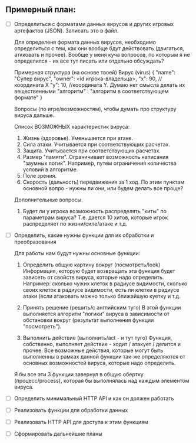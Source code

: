 Примерный план:
---------------

- [ ] Определиться с форматами данных вирусов и других
  игровых артефактов (JSON). Записать это в файл.
		
	Для определеня формата данных вирусов, необходимо определиться с тем, как они вообще бдут действовать (двигаться, аткковать и прочее).
	Вообще у меня куча вопросов, по которым я не определился - их все тут писать или отдельно обсуждать?

	Примерная структура (на основе твоей)
	Вирус (virus)
	{
		"name": "Супер вирус",
	  "owner": <id игрока-владельца>,
		"x": 90,												//координата Х
	  "y": 10,												//координата Y. Думаю нет смысла делать их вещественными
		"алгоритм" : "алгоритм в соответствующем формате"
	}

	Вопросы (по игре/возможностям), чтобы думать про 
	структуру вируса дальше. 

	Список ВОЗМОЖНЫХ характеристик вируса:
	1. Жизнь (здоровье). Уменьшается при атаке. 
	2. Сила атаки. Учитывается при соответствующих расчетах.
	3. Защита. Учитывается при соответствующих расчетах.
	4. Размер "памяти". Ограничивает возможность написания
	"заумных логик". Например, путем ограничения количества
	условий в алгоритме.
	5. Поле зрения. 
	6. Скорость (дальность) передвижения за 1 ход.
	По этим пунктам основной вопро - нужны ли они, или будем
	делать все проще?

	Дополнительные вопросы.	
	1. Будет ли у игрока возможность распределять "хиты" по
	параметрам вируса? Т.е. дается 10 хитов, которые игрок
	распределяет по жизни/силе/атаке и т.д.
			
- [ ] Определить, какие нужны функции для их обработки
  и преобразования

	Для работы нам будут нужны основные функции:
	1. Определить общую картину вокруг (посмотреть/look)
	Информация, которую будет возвращать эта функция будет
	зависеть от свойств вируса, которые надо определить.
	Например: сколько чужих клеток в радиусе видимости, 
	сколько своих клеток в радиусе видимости, есть ли 
	клетки в радиусе атаки (если атаковать можно только 
	ближайшую куетку и т.д.
	
	2. Принять решение (решить/с английским туго)
	В этой функции выполняется алгоритм "логики" вируса в 
	зависимости от обстановки вокруг (результат выполнения
	функции "посмотреть").

	3. Выполнить действие (выполнить/act - и тут туго)
	Функция, собственно, выполняет действие - ходит /
	атакует / делится и прочее. Все возможные действия,
	которые могут быть выполненны в рамках данной функции
	так-же определяются от основных возможностей вируса,
	которые надо определить.

	Я бы все эти 3 функции завернул в общую обертку (процесс/process), 
	которая бы выполнялась над каждым элементом вируса.

- [ ] Определить минимальный HTTP API и как он должен
  работать
- [ ] Реализовать функции для обработки данных
- [ ] Реализовать HTTP API для доступа к этим функциям
- [ ] Сформировать дальнейшие планы
